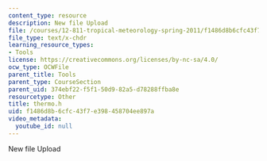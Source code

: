```yaml
---
content_type: resource
description: New file Upload
file: /courses/12-811-tropical-meteorology-spring-2011/f1486d8b6cfc43f7e398458704ee897a_thermo.h
file_type: text/x-chdr
learning_resource_types:
- Tools
license: https://creativecommons.org/licenses/by-nc-sa/4.0/
ocw_type: OCWFile
parent_title: Tools
parent_type: CourseSection
parent_uid: 374ebf22-f5f1-50d9-82a5-d78288ffba8e
resourcetype: Other
title: thermo.h
uid: f1486d8b-6cfc-43f7-e398-458704ee897a
video_metadata:
  youtube_id: null
---
```

New file Upload